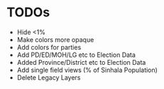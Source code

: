 # TODOs

* Hide <1%
* Make colors more opaque
* Add colors for parties
* Add PD/ED/MOH/LG etc to Election Data
* Added Province/District etc to Election Data
* Add single field views (% of Sinhala Population)
* Delete Legacy Layers
